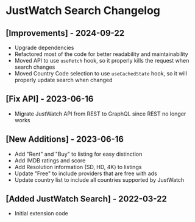 # JustWatch Search Changelog

## [Improvements] - 2024-09-22

- Upgrade dependencies
- Refactored most of the code for better readability and maintainability
- Moved API to use `useFetch` hook, so it properly kills the request when search changes
- Moved Country Code selection to use `useCachedState` hook, so it will properly update search when changed

## [Fix API] - 2023-06-16

- Migrate JustWatch API from REST to GraphQL since REST no longer works

## [New Additions] - 2023-06-16

- Add "Rent" and "Buy" to listing for easy distinction
- Add IMDB ratings and score
- Add Resolution information (SD, HD, 4K) to listings
- Update "Free" to include providers that are free with ads
- Update country list to include all countries supported by JustWatch

## [Added JustWatch Search] - 2022-03-22

- Initial extension code
